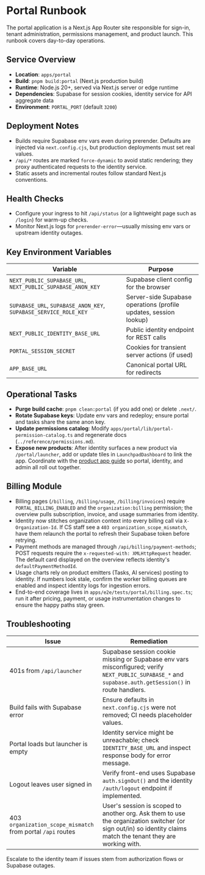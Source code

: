 # Portal Runbook

The portal application is a Next.js App Router site responsible for sign-in, tenant administration, permissions management, and product launch. This runbook covers day-to-day operations.

## Service Overview

- **Location**: `apps/portal`
- **Build**: `pnpm build:portal` (Next.js production build)
- **Runtime**: Node.js 20+, served via Next.js server or edge runtime
- **Dependencies**: Supabase for session cookies, identity service for API aggregate data
- **Environment**: `PORTAL_PORT` (default `3200`)

## Deployment Notes

- Builds require Supabase env vars even during prerender. Defaults are injected via `next.config.cjs`, but production deployments must set real values.
- `/api/*` routes are marked `force-dynamic` to avoid static rendering; they proxy authenticated requests to the identity service.
- Static assets and incremental routes follow standard Next.js conventions.

## Health Checks

- Configure your ingress to hit `/api/status` (or a lightweight page such as `/login`) for warm-up checks.
- Monitor Next.js logs for `prerender-error`—usually missing env vars or upstream identity outages.

## Key Environment Variables

| Variable | Purpose |
| --- | --- |
| `NEXT_PUBLIC_SUPABASE_URL`, `NEXT_PUBLIC_SUPABASE_ANON_KEY` | Supabase client config for the browser |
| `SUPABASE_URL`, `SUPABASE_ANON_KEY`, `SUPABASE_SERVICE_ROLE_KEY` | Server-side Supabase operations (profile updates, session lookup) |
| `NEXT_PUBLIC_IDENTITY_BASE_URL` | Public identity endpoint for REST calls |
| `PORTAL_SESSION_SECRET` | Cookies for transient server actions (if used) |
| `APP_BASE_URL` | Canonical portal URL for redirects |

## Operational Tasks

- **Purge build cache**: `pnpm clean:portal` (if you add one) or delete `.next/`.
- **Rotate Supabase keys**: Update env vars and redeploy; ensure portal and tasks share the same anon key.
- **Update permissions catalog**: Modify `apps/portal/lib/portal-permission-catalog.ts` and regenerate docs (`../reference/permissions.md`).
- **Expose new products**: After identity surfaces a new product via `/portal/launcher`, add or update tiles in `LaunchpadDashboard` to link the app. Coordinate with the [product app guide](../../architecture/adding-product-app.md) so portal, identity, and admin all roll out together.

## Billing Module

- Billing pages (`/billing`, `/billing/usage`, `/billing/invoices`) require `PORTAL_BILLING_ENABLED` and the `organization:billing` permission; the overview pulls subscription, invoice, and usage summaries from identity.
- Identity now stitches organization context into every billing call via `X-Organization-Id`. If CS staff see a `403 organization_scope_mismatch`, have them relaunch the portal to refresh their Supabase token before retrying.
- Payment methods are managed through `/api/billing/payment-methods`; POST requests require the `x-requested-with: XMLHttpRequest` header. The default card displayed on the overview reflects identity's `defaultPaymentMethodId`.
- Usage charts rely on product emitters (Tasks, AI services) posting to identity. If numbers look stale, confirm the worker billing queues are enabled and inspect identity logs for ingestion errors.
- End-to-end coverage lives in `apps/e2e/tests/portal/billing.spec.ts`; run it after pricing, payment, or usage instrumentation changes to ensure the happy paths stay green.

## Troubleshooting

| Issue | Remediation |
| --- | --- |
| 401s from `/api/launcher` | Supabase session cookie missing or Supabase env vars misconfigured; verify `NEXT_PUBLIC_SUPABASE_*` and `supabase.auth.getSession()` in route handlers. |
| Build fails with Supabase error | Ensure defaults in `next.config.cjs` were not removed; CI needs placeholder values. |
| Portal loads but launcher is empty | Identity service might be unreachable; check `IDENTITY_BASE_URL` and inspect response body for error message. |
| Logout leaves user signed in | Verify front-end uses Supabase `auth.signOut()` and the identity `/auth/logout` endpoint if implemented. |
| 403 `organization_scope_mismatch` from portal `/api` routes | User's session is scoped to another org. Ask them to use the organization switcher (or sign out/in) so identity claims match the tenant they are working with. |

Escalate to the identity team if issues stem from authorization flows or Supabase outages.
